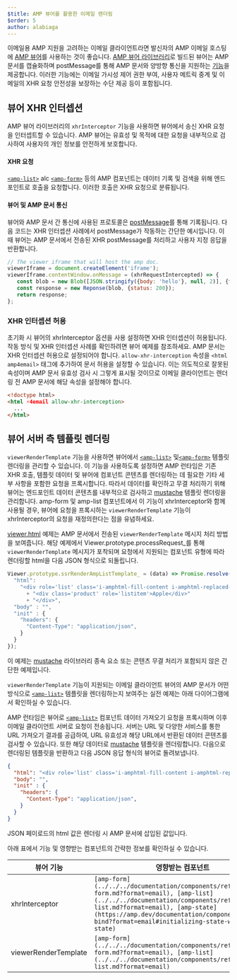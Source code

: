 ```yaml
---
$title: AMP 뷰어를 활용한 이메일 렌더링
$order: 5
author: alabiaga
---
```


이메일용 AMP 지원을 고려하는 이메일 클라이언트라면 발신자의 AMP 이메일 호스팅에 [AMP 뷰어](https://github.com/ampproject/amphtml/blob/master/extensions/amp-viewer-integration/integrating-viewer-with-amp-doc-guide.md)를 사용하는 것이 좋습니다. [AMP 뷰어 라이브러리](https://github.com/ampproject/amphtml/tree/master/extensions/amp-viewer-integration)로 빌드된 뷰어는 AMP 문서를 캡슐화하며 postMessage를 통해 AMP 문서와 양방향 통신을 지원하는 [기능](https://github.com/ampproject/amphtml/blob/master/extensions/amp-viewer-integration/CAPABILITIES.md)을 제공합니다. 이러한 기능에는 이메일 가시성 제어 권한 부여, 사용자 메트릭 중계 및 이메일의 XHR 요청 안전성을 보장하는 수단 제공 등이 포함됩니다.

## 뷰어 XHR 인터셉션

AMP 뷰어 라이브러리의 `xhrInterceptor` 기능을 사용하면 뷰어에서 송신 XHR 요청을 인터셉트할 수 있습니다. AMP 뷰어는 유효성 및 목적에 대한 요청을 내부적으로 검사하여 사용자의 개인 정보를 안전하게 보호합니다.

#### XHR 요청

[`<amp-list>`](../../../documentation/components/reference/amp-list.md?format=email) alc [`<amp-form>`](../../../documentation/components/reference/amp-form.md?format=email) 등의 AMP 컴포넌트는 데이터 기록 및 검색을 위해 엔드포인트로 호출을 요청합니다. 이러한 호출은 XHR 요청으로 분류됩니다.

#### 뷰어 및 AMP 문서 통신

뷰어와 AMP 문서 간 통신에 사용된 프로토콜은 [postMessage](https://developer.mozilla.org/en-US/docs/Web/API/Window/postMessage)를 통해 기록됩니다. 다음 코드는 XHR 인터셉션 사례에서 postMessage가 작동하는 간단한 예시입니다. 이때 뷰어는 AMP 문서에서 전송된 XHR postMessage를 처리하고 사용자 지정 응답을 반환합니다.

```js
// The viewer iframe that will host the amp doc.
viewerIframe = document.createElement('iframe');
viewerIframe.contentWindow.onMessage = (xhrRequestIntercepted) => {
   const blob = new Blob([JSON.stringify({body: 'hello'}, null, 2)], {type: 'application/json'});
   const response = new Reponse(blob, {status: 200});
   return response;
};
```

### XHR 인터셉션 허용

초기화 시 뷰어의 xhrInterceptor 옵션을 사용 설정하면 XHR 인터셉션이 허용됩니다. 작동 방식 및 XHR 인터셉션 사례를 확인하려면 뷰어 예제를 참조하세요. AMP 문서는 XHR 인터셉션 허용으로 설정되어야 합니다. `allow-xhr-interception` 속성을 `<html amp4email>` 태그에 추가하여 문서 허용을 설정할 수 있습니다. 이는 의도적으로 잘못된 속성이며 AMP 문서 유효성 검사 시 그렇게 표시될 것이므로 이메일 클라이언트는 렌더링 전 AMP 문서에 해당 속성을 설정해야 합니다.

```html
<!doctype html>
<html ⚡4email allow-xhr-interception>
  ...
</html>
```

## 뷰어 서버 측 템플릿 렌더링

`viewerRenderTemplate` 기능을 사용하면 뷰어에서 [`<amp-list>`](../../../documentation/components/reference/amp-list.md?format=email) 및[`<amp-form>`](../../../documentation/components/reference/amp-form.md?format=email) 템플릿 렌더링을 관리할 수 있습니다. 이 기능을 사용하도록 설정하면 AMP 런타임은 기존 XHR 호출, 템플릿 데이터 및 뷰어에 컴포넌트 콘텐츠를 렌더링하는 데 필요한 기타 세부 사항을 포함한 요청을 프록시합니다. 따라서 데이터를 확인하고 무결 처리하기 위해 뷰어는 엔드포인트 데이터 콘텐츠를 내부적으로 검사하고 [mustache](https://mustache.github.io/) 템플릿 렌더링을 관리합니다. amp-form 및 amp-list 컴포넌트에서 이 기능이 xhrInterceptor와 함께 사용될 경우, 뷰어에 요청을 프록시하는 `viewerRenderTemplate` 기능이 xhrInterceptor의 요청을 재정의한다는 점을 유념하세요.

[viewer.html](https://github.com/ampproject/amphtml/blob/master/examples/viewer.html) 예제는 AMP 문서에서 전송된 `viewerRenderTemplate` 메시지 처리 방법을 보여줍니다. 해당 예제에서 Viewer.prototype.processRequest_를 통해 `viewerRenderTemplate` 메시지가 포착되며 요청에서 지원되는 컴포넌트 유형에 따라 렌더링할 html을 다음 JSON 형식으로 되돌립니다.

```js
Viewer.prototype.ssrRenderAmpListTemplate_ = (data) => Promise.resolve({
  "html":
    "<div role='list' class='i-amphtml-fill-content i-amphtml-replaced-content'>"
      + "<div class='product' role='listitem'>Apple</div>"
      + "</div>",
  "body" : "",
  "init" : {
    "headers": {
      "Content-Type": "application/json",
    }
  }
});
```

이 예제는 [mustache](https://mustache.github.io/) 라이브러리 종속 요소 또는 콘텐츠 무결 처리가 포함되지 않은 간단한 예제입니다.

`viewerRenderTemplate` 기능이 지원되는 이메일 클라이언트 뷰어의 AMP 문서가 어떤 방식으로 [`<amp-list>`](../../../documentation/components/reference/amp-list.md?format=email) 템플릿을 렌더링하는지 보여주는 실전 예제는 아래 다이어그램에서 확인하실 수 있습니다.

<amp-img alt="Viewer render template diagram" layout="responsive" width="372" height="279" src="/static/img/docs/viewer_render_template_diagram.png">
</amp-img>

AMP 런타임은 뷰어로 [`<amp-list>`](../../../documentation/components/reference/amp-list.md?format=email) 컴포넌트 데이터 가져오기 요청을 프록시하며 이후 이메일 클라이언트 서버로 요청이 전송됩니다. 서버는 URL 및 다양한 서비스를 통한 URL 가져오기 결과를 공급하여, URL 유효성과 해당 URL에서 반환된 데이터 콘텐츠를 검사할 수 있습니다. 또한 해당 데이터로 [mustache](https://mustache.github.io/) 템플릿을 렌더링합니다. 다음으로 렌더링된 템플릿을 반환하고 다음 JSON 응답 형식의 뷰어로 돌려보냅니다.

```json
{
  "html": "<div role='list' class='i-amphtml-fill-content i-amphtml-replaced-content'> <div class='product' role='listitem'>List item 1</div> <div class='product' role='listitem'>List item 2</div> </div>",
  "body": "",
  "init" : {
    "headers": {
      "Content-Type": "application/json",
    }
  }
}
```

JSON 페이로드의 html 값은 렌더링 시 AMP 문서에 삽입된 값입니다.

아래 표에서 기능 및 영향받는 컴포넌트의 간략한 정보를 확인하실 수 있습니다.

<table>
  <thead>
    <tr>
      <th width="30%">뷰어 기능</th>
      <th>영향받는 컴포넌트</th>
    </tr>
  </thead>
  <tbody>
    <tr>
      <td>xhrInterceptor</td>
      <td><code>[amp-form](../../../documentation/components/reference/amp-form.md?format=email), [amp-list](../../../documentation/components/reference/amp-list.md?format=email), [amp-state](https://amp.dev/documentation/components/amp-bind?format=email#initializing-state-with-amp-state)</code></td>
    </tr>
     <tr>
       <td>viewerRenderTemplate</td>
       <td><code>[amp-form](../../../documentation/components/reference/amp-form.md?format=email), [amp-list](../../../documentation/components/reference/amp-list.md?format=email)</code></td>
    </tr>
  </tbody>
</table>
